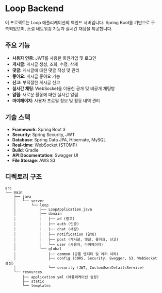 # Loop Backend

이 프로젝트는 Loop 애플리케이션의 백엔드 서버입니다. Spring Boot를 기반으로 구축되었으며, 소셜 네트워킹 기능과 실시간 채팅을 제공합니다.

## 주요 기능

- **사용자 인증**: JWT를 사용한 회원가입 및 로그인
- **게시글**: 게시글 생성, 조회, 수정, 삭제
- **댓글**: 게시글에 대한 댓글 작성 및 관리
- **좋아요**: 게시글 좋아요 기능
- **신고**: 부적절한 게시글 신고
- **실시간 채팅**: WebSocket을 이용한 공개 및 비공개 채팅방
- **알림**: 새로운 활동에 대한 실시간 알림
- **마이페이지**: 사용자 프로필 정보 및 활동 내역 관리

## 기술 스택

- **Framework**: Spring Boot 3
- **Security**: Spring Security, JWT
- **Database**: Spring Data JPA, Hibernate, MySQL
- **Real-time**: WebSocket (STOMP)
- **Build**: Gradle
- **API Documentation**: Swagger UI
- **File Storage**: AWS S3

## 디렉토리 구조

```
src
└── main
    ├── java
    │   └── server
    │       └── loop
    │           ├── LoopApplication.java
    │           ├── domain
    │           │   ├── ad (광고)
    │           │   ├── auth (인증)
    │           │   ├── chat (채팅)
    │           │   ├── notification (알림)
    │           │   ├── post (게시글, 댓글, 좋아요, 신고)
    │           │   └── user (사용자, 마이페이지)
    │           └── global
    │               ├── common (공통 엔티티 및 에러 처리)
    │               ├── config (CORS, Security, Swagger, S3, WebSocket 설정)
    │               └── security (JWT, CustomUserDetailsService)
    └── resources
        ├── application.yml (애플리케이션 설정)
        ├── static
        └── templates


